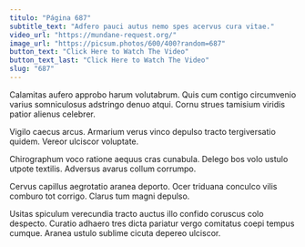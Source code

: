 ```yaml
---
titulo: "Página 687"
subtitle_text: "Adfero pauci autus nemo spes acervus cura vitae."
video_url: "https://mundane-request.org/"
image_url: "https://picsum.photos/600/400?random=687"
button_text: "Click Here to Watch The Video"
button_text_last: "Click Here to Watch The Video"
slug: "687"
---
```


Calamitas aufero approbo harum volutabrum. Quis cum contigo circumvenio varius somniculosus adstringo denuo atqui. Cornu strues tamisium viridis patior alienus celebrer.

Vigilo caecus arcus. Armarium verus vinco depulso tracto tergiversatio quidem. Vereor ulciscor voluptate.

Chirographum voco ratione aequus cras cunabula. Delego bos volo ustulo utpote textilis. Adversus avarus collum corrumpo.

Cervus capillus aegrotatio aranea deporto. Ocer triduana conculco vilis comburo tot corrigo. Clarus tum magni depulso.

Usitas spiculum verecundia tracto auctus illo confido coruscus colo despecto. Curatio adhaero tres dicta pariatur vergo comitatus coepi tempus cumque. Aranea ustulo sublime cicuta depereo ulciscor.
